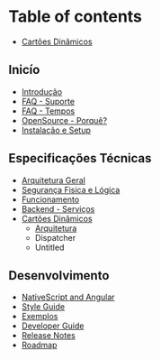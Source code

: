 # Table of contents

* [Cartões Dinâmicos](README.md)

## Inicío

* [Introdução](inicio/introducao.md)
* [FAQ - Suporte](inicio/faq-suporte.md)
* [FAQ - Tempos](inicio/faq-tempos.md)
* [OpenSource - Porquê?](inicio/opensource-porque.md)
* [Instalação e Setup](inicio/instalacao-e-setup.md)

## Especificações Técnicas

* [Arquitetura Geral](especificacoes-tecnicas/arquitetura-geral.md)
* [Segurança Fisica e Lógica](especificacoes-tecnicas/seguranca-fisica-e-logica.md)
* [Funcionamento](especificacoes-tecnicas/funcionamento.md)
* [Backend - Serviços](especificacoes-tecnicas/backend-servicos.md)
* [Cartões Dinâmicos](especificacoes-tecnicas/cartoes-dinamicos/README.md)
  * [Arquitetura](especificacoes-tecnicas/cartoes-dinamicos/arquitetura.md)
  * Dispatcher
  * Untitled

## Desenvolvimento

* [NativeScript and Angular](desenvolvimento/nativescript-and-angular.md)
* [Style Guide](desenvolvimento/style-guide.md)
* [Exemplos](exemplos.md)
* [Developer Guide](developer-guide.md)
* [Release Notes](release-notes.md)
* [Roadmap](roadmap.md)

